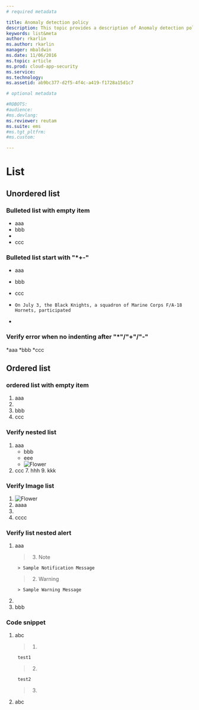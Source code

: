 ```yaml
---
# required metadata

title: Anomaly detection policy
description: This topic provides a description of Anomaly detection policies and provides reference information about the building blocks of an anomaly detection policy.
keywords: list&meta
author: rkarlin
ms.author: rkarlin
manager: mbaldwin
ms.date: 11/06/2016
ms.topic: article
ms.prod: cloud-app-security
ms.service: 
ms.technology:
ms.assetid: ab9bc377-d2f5-4f4c-a419-f1728a15d1c7

# optional metadata

#ROBOTS:
#audience:
#ms.devlang:
ms.reviewer: reutam
ms.suite: ems
#ms.tgt_pltfrm:
#ms.custom:

---
```


# List
## Unordered list
### Bulleted list with empty item
* aaa
* bbb
* 
* ccc
### Bulleted list start with "*+-" 
* aaa
+ bbb
- ccc
*   ```On July 3, the Black Knights, a squadron of Marine Corps F/A-18 Hornets, participated```
+ 



### Verify error when no indenting after "*"/"+"/"-" 
*aaa
*bbb
*ccc

## Ordered list
### ordered list with empty item
1. aaa
2. 
3. bbb
4. ccc
### Verify nested list
1. aaa
	* bbb
	* eee
	*  ![Flower](/Image/Flower.jpg)
3. ccc
	7. hhh
	9. kkk
### Verify Image list
1.  ![Flower](/Image/Flower.jpg)
2. aaaa
3. 
4. cccc
### Verify list nested alert
1. aaa
	>3. > [!NOTE] 
		> Sample Notification Message
	>2. > [!WARNING] 
		> Sample Warning Message
2. 
2. bbb

### Code snippet
1. abc
	>1. 
		test1
	>2. 
		test2
	>3. 

2. abc
	


